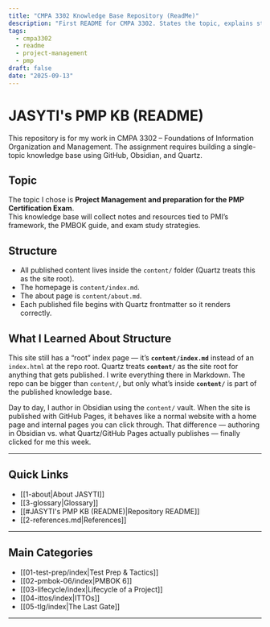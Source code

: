 ```yaml
---
title: "CMPA 3302 Knowledge Base Repository (ReadMe)"
description: "First README for CMPA 3302. States the topic, explains structure, and points to the live site."
tags:
  - cmpa3302
  - readme
  - project-management
  - pmp
draft: false
date: "2025-09-13"
---
```

# JASYTI's PMP KB (README)

This repository is for my work in CMPA 3302 – Foundations of Information Organization and Management.  The assignment requires building a single-topic knowledge base using GitHub, Obsidian, and Quartz.
## Topic
The topic I chose is **Project Management and preparation for the PMP Certification Exam**.  
This knowledge base will collect notes and resources tied to PMI’s framework, the PMBOK guide, and exam study strategies.
## Structure
- All published content lives inside the `content/` folder (Quartz treats this as the site root).
- The homepage is `content/index.md`.
- The about page is `content/about.md`.
- Each published file begins with Quartz frontmatter so it renders correctly.
## What I Learned About Structure

This site still has a “root” index page — it’s **`content/index.md`** instead of an `index.html` at the repo root. Quartz treats **`content/`** as the site root for anything that gets published. I write everything there in Markdown. The repo can be bigger than `content/`, but only what’s inside **`content/`** is part of the published knowledge base.

Day to day, I author in Obsidian using the `content/` vault. When the site is published with GitHub Pages, it behaves like a normal website with a home page and internal pages you can click through. That difference — authoring in Obsidian vs. what Quartz/GitHub Pages actually publishes — finally clicked for me this week.

---
## Quick Links
- [[1-about|About JASYTI]]
- [[3-glossary|Glossary]]
- [[#JASYTI's PMP KB (README)|Repository README]]
- [[2-references.md|References]]

---
## Main Categories
- [[01-test-prep/index|Test Prep & Tactics]]
- [[02-pmbok-06/index|PMBOK 6]]
- [[03-lifecycle/index|Lifecycle of a Project]]
- [[04-ittos/index|ITTOs]]
- [[05-tlg/index|The Last Gate]]

---
